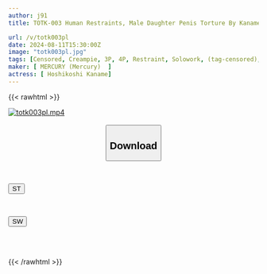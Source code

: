 ```yaml
---
author: j91
title: TOTK-003 Human Restraints, Male Daughter Penis Torture By Kaname Hoshikoshi

url: /v/totk003pl
date: 2024-08-11T15:30:00Z
image: "totk003pl.jpg"
tags: [Censored, Creampie, 3P, 4P, Restraint, Solowork, (tag-censored), Cross Dressing	]
maker: [ MERCURY (Mercury)  ]
actress: [ Hoshikoshi Kaname]
---
```



{{< rawhtml >}}

<div class="video" data-videoid="LXJd7YkPbKU71k">
    <a href="javascript:;">
        <img src="/v/totk003pl/totk003pl.jpg" width="WIDTH" height="HEIGHT" alt="totk003pl.mp4" loading="lazy">
    </a>
</div>

<script type="text/javascript" src="https://j91.asia/asset/on-demand-st.js"></script>

<br>
  <link rel="stylesheet" href="https://j91.asia/asset/bs5.css">
  
  <center>
  <button class="btn btn-primary" type="button" data-bs-toggle="collapse" data-bs-target=".multi-collapse" aria-expanded="false" aria-controls="multiCollapseExample1 multiCollapseExample2"><h2>Download</h2></button></center>
</p>
<div class="row">
  <div class="col">
    <div class="collapse multi-collapse" id="multiCollapseExample1">
      <div class="card card-body">
	      	      <br>
<div class="buttons">  
<p><a href="/v/totk003pl/st.html" target="_blank"><button class="btn-hover color-3"><i class="fa fa-download"></i> ST</button></a></p></div>
    </div>
  </div>
</div>
  <div class="col">
    <div class="collapse multi-collapse" id="multiCollapseExample2">
      <div class="card card-body">
	      <br>
<div class="buttons">
<p><a href="/v/totk003pl/sw.html" target="_blank"><button class="btn-hover color-2"><i class="fa fa-download"></i> SW</button></a></p></div>
<br><br>
      </div>
    </div>
  </div>
</div>

{{< /rawhtml >}}
